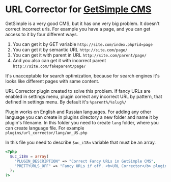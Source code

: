 # URL Corrector for [GetSimple CMS](https://github.com/GetSimpleCMS/GetSimpleCMS)

GetSimple is a very good CMS, but it has one very big problem. It doesn't correct incorrect urls.
For example you have a page, and you can get access to it by four different ways.

1. You can get it by GET variable `http://site.com/index.php?id=page`
2. You can get it by semantic URL `http://site.com/page/`
3. You can get it with parent in URL `http://site.com/parent/page/`
3. And you also can get it with incorrect parent `http://site.com/fakeparent/page/`

It's unacceptable for search optimization, because for search engines it's looks like different pages with same content.

URL Corrector plugin created to solve this problem. If fancy URLs are enabled in settings menu, plugin correct any incorrect URL by pattern, that defined in settings menu. By default it's `%parent%/%slug%/`

Plugin works on English and Russian languages. For adding any other language you can create in plugins directory a new folder and name it by plugin's filename. In this folder you need to create `lang` folder, where you can create language file.
For example `plugins/url_corrector/lang/un_US.php`

In this file you need to describe `$uc_i18n` variable that must be an array.
```php
<?php
  $uc_i18n = array(
  	"PLUGIN_DESCRIPTION" => "Correct Fancy URLs in GetSimple CMS",
  	"PRETTYURLS_OFF" => "Fancy URLs if off. <b>URL Corrector</b> plugin can't work!"
  );
?>
```
